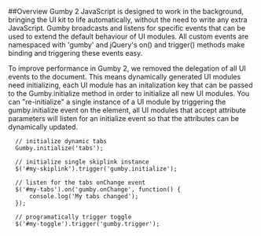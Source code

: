 ##Overview
Gumby 2 JavaScript is designed to work in the background, bringing the UI kit to life automatically, without the need to write any extra JavaScript. Gumby broadcasts and listens for specific events that can be used to extend the default behaviour of UI modules. All custom events are namespaced with 'gumby' and jQuery's on() and trigger() methods make binding and triggering these events easy.

To improve performance in Gumby 2, we removed the delegation of all UI events to the document. This means dynamically generated UI modules need initializing, each UI module has an initalization key that can be passed to the Gumby.initialize method in order to initialize all new UI modules. You can "re-initialize" a single instance of a UI module by triggering the gumby.initialize event on the element, all UI modules that accept attribute parameters will listen for an initialize event so that the attributes can be dynamically updated.

```
  // initialize dynamic tabs
  Gumby.initialize('tabs');
 
  // initialize single skiplink instance
  $('#my-skiplink').trigger('gumby.initialize');
 
  // listen for the tabs onChange event
  $('#my-tabs').on('gumby.onChange', function() {
      console.log('My tabs changed');
  });
 
  // programatically trigger toggle
  $('#my-toggle').trigger('gumby.trigger');
```